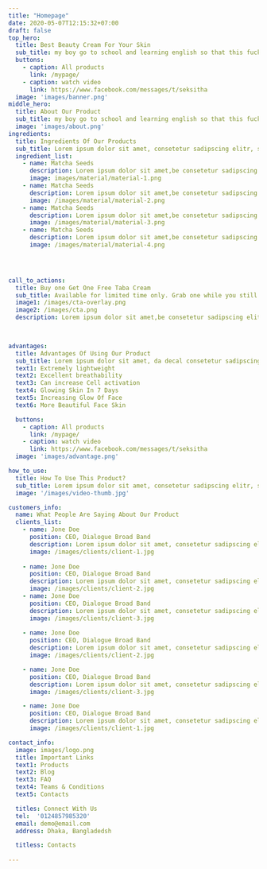 ```yaml
---
title: "Homepage"
date: 2020-05-07T12:15:32+07:00
draft: false
top_hero: 
  title: Best Beauty Cream For Your Skin
  sub_title: my boy go to school and learning english so that this fucking spell check does not blame me!
  buttons: 
    - caption: All products
      link: /mypage/
    - caption: watch video
      link: https://www.facebook.com/messages/t/seksitha
  image: 'images/banner.png' 
middle_hero: 
  title: About Our Product
  sub_title: my boy go to school and learning english so that this fucking spell check does not blame me! and now I can add more text this spell is okay heh heh 
  image: 'images/about.png' 
ingredients: 
  title: Ingredients Of Our Products
  sub_title: Lorem ipsum dolor sit amet, consetetur sadipscing elitr, sed diam nonumy eirmod tempor invidunt ut labore et dol.
  ingredient_list: 
    - name: Matcha Seeds
      description: Lorem ipsum dolor sit amet,be consetetur sadipscing elitr, sed diam nonumy eirmod tem
      image: images/material/material-1.png
    - name: Matcha Seeds
      description: Lorem ipsum dolor sit amet,be consetetur sadipscing elitr, sed diam nonumy eirmod tem
      image: /images/material/material-2.png
    - name: Matcha Seeds
      description: Lorem ipsum dolor sit amet,be consetetur sadipscing elitr, sed diam nonumy eirmod tem
      image: /images/material/material-3.png
    - name: Matcha Seeds
      description: Lorem ipsum dolor sit amet,be consetetur sadipscing elitr, sed diam nonumy eirmod tem
      image: /images/material/material-4.png



      
call_to_actions: 
  title: Buy one Get One Free Taba Cream
  sub_title: Available for limited time only. Grab one while you still can!
  image1: /images/cta-overlay.png
  image2: /images/cta.png
  description: Lorem ipsum dolor sit amet,be consetetur sadipscing elitr, sed diam nonumy eirmod 
  


advantages: 
  title: Advantages Of Using Our Product
  sub_title: Lorem ipsum dolor sit amet, da decal consetetur sadipscing elitr, sed diam nonumya eirmod
  text1: Extremely lightweight
  text2: Excellent breathability
  text3: Can increase Cell activation
  text4: Glowing Skin In 7 Days
  text5: Increasing Glow Of Face
  text6: More Beautiful Face Skin

  buttons: 
    - caption: All products
      link: /mypage/
    - caption: watch video
      link: https://www.facebook.com/messages/t/seksitha
  image: 'images/advantage.png' 

how_to_use:
  title: How To Use This Product?
  sub_title: Lorem ipsum dolor sit amet, consetetur sadipscing elitr, sed diam nonumy eirmod tempor invidunt ut labore et dolore magna aliquyam erat, sed diam voluptua. At vero eos et accusam et.
  image: '/images/video-thumb.jpg' 

customers_info:
  name: What People Are Saying About Our Product
  clients_list:
    - name: Jone Doe
      position: CEO, Dialogue Broad Band
      description: Lorem ipsum dolor sit amet, consetetur sadipscing elitr, diam nonumy eirmod tempor
      image: /images/clients/client-1.jpg
  
    - name: Jone Doe
      position: CEO, Dialogue Broad Band
      description: Lorem ipsum dolor sit amet, consetetur sadipscing elitr, diam nonumy eirmod tempor
      image: /images/clients/client-2.jpg
    - name: Jone Doe
      position: CEO, Dialogue Broad Band
      description: Lorem ipsum dolor sit amet, consetetur sadipscing elitr, diam nonumy eirmod tempor
      image: /images/clients/client-3.jpg
    
    - name: Jone Doe
      position: CEO, Dialogue Broad Band
      description: Lorem ipsum dolor sit amet, consetetur sadipscing elitr, diam nonumy eirmod tempor
      image: /images/clients/client-2.jpg

    - name: Jone Doe
      position: CEO, Dialogue Broad Band
      description: Lorem ipsum dolor sit amet, consetetur sadipscing elitr, diam nonumy eirmod tempor
      image: /images/clients/client-3.jpg

    - name: Jone Doe
      position: CEO, Dialogue Broad Band
      description: Lorem ipsum dolor sit amet, consetetur sadipscing elitr, diam nonumy eirmod tempor
      image: /images/clients/client-1.jpg

contact_info:
  image: images/logo.png
  title: Important Links
  text1: Products
  text2: Blog
  text3: FAQ
  text4: Teams & Conditions
  text5: Contacts

  titles: Connect With Us
  tel:  '0124857985320'
  email: demo@email.com
  address: Dhaka, Bangladedsh

  titless: Contacts
  
---
```



